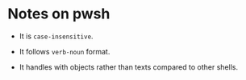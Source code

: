 # Notes on pwsh

* It is `case-insensitive`.

* It follows `verb-noun` format.

* It handles with objects rather than texts compared to other shells.


